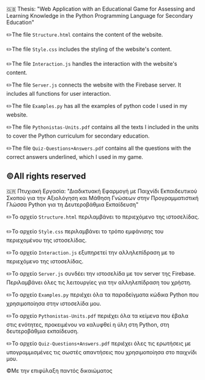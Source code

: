 :gb: Thesis: "Web Application with an Educational Game for Assessing and Learning Knowledge in the Python Programming Language for Secondary Education"

✏️The file `Structure.html` contains the content of the website.  

✏️The file `Style.css` includes the styling of the website's content.  

✏️The file `Interaction.js` handles the interaction with the website's content.

✏️The file `Server.js` connects the website with the Firebase server. It includes all functions for user interaction.

✏️The file `Examples.py` has all the examples of python code I used in my website.

✏️The file `Pythonistas-Units.pdf` contains all the texts I included in the units to cover the Python curriculum for secondary education.

✏️The file `Quiz-Questions+Answers.pdf` contains all the questions with the correct answers underlined, which I used in my game.


©️All rights reserved
----------------------------------------------------------------------------------------------------------------------------------------------------------------------
:greece: Πτυχιακή Εργασία: "Διαδικτυακή Εφαρμογή με Παιχνίδι Εκπαιδευτικού Σκοπού για την Αξιολόγηση και Μάθηση Γνώσεων στην Προγραμματιστική Γλώσσα Python για τη Δευτεροβάθμια Εκπαίδευση"

✏️Το αρχείο `Structure.html` περιλαμβάνει το περιεχόμενο της ιστοσελίδας.

✏️Το αρχείο `Style.css` περιλαμβάνει το τρόπο εμφάνισης του περιεχομένου της ιστοσελίδας.

✏️Το αρχείο `Interaction.js` εξυπηρετεί την αλληλεπίδραση με το περιεχόμενο της ιστοσελίδας.

✏️Το αρχείο `Server.js` συνδέει την ιστοσελίδα με τον server της Firebase. Περιλαμβάνει όλες τις λειτουργίες για την αλληλεπίδραση του χρήστη.

✏️Το αρχείο `Examples.py` περιέχει όλα τα παραδείγματα κώδικα Python που χρησιμοποίησα στην ιστοσελίδα μου.

✏️Το αρχείο `Pythonistas-Units.pdf` περιέχει όλα τα κείμενα που έβαλα στις ενότητες, προκειμένου να καλυφθεί η ύλη στη Python, στη δευτεροβάθμια εκπαίδευση.

✏️Το αρχείο `Quiz-Questions+Answers.pdf` περιέχει όλες τις ερωτήσεις με υπογραμμισμένες τις σωστές απαντήσεις που χρησιμοποίησα στο παιχνίδι μου.
 

©️Με την επιφύλαξη παντός δικαιώματος
